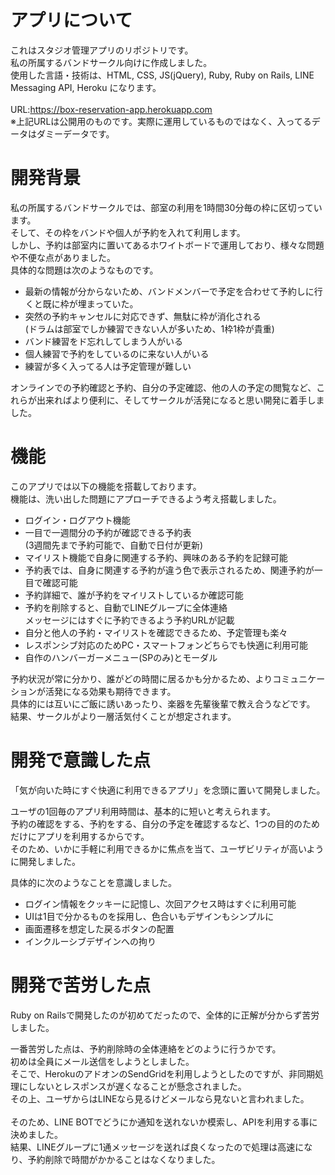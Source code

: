 # アプリについて
これはスタジオ管理アプリのリポジトリです。<br>
私の所属するバンドサークル向けに作成しました。<br>
使用した言語・技術は、HTML, CSS, JS(jQuery), Ruby,  Ruby on Rails, LINE Messaging API, Heroku になります。<br>
<br>
URL:https://box-reservation-app.herokuapp.com<br>
※上記URLは公開用のものです。実際に運用しているものではなく、入ってるデータはダミーデータです。<br>

# 開発背景
私の所属するバンドサークルでは、部室の利用を1時間30分毎の枠に区切っています。<br>
そして、その枠をバンドや個人が予約を入れて利用します。<br>
しかし、予約は部室内に置いてあるホワイトボードで運用しており、様々な問題や不便な点がありました。<br>
具体的な問題は次のようなものです。<br>

* 最新の情報が分からないため、バンドメンバーで予定を合わせて予約しに行くと既に枠が埋まっていた。
* 突然の予約キャンセルに対応できず、無駄に枠が消化される<br>
(ドラムは部室でしか練習できない人が多いため、1枠1枠が貴重)
* バンド練習をド忘れしてしまう人がいる<br>
* 個人練習で予約をしているのに来ない人がいる<br>
* 練習が多く入ってる人は予定管理が難しい<br>

オンラインでの予約確認と予約、自分の予定確認、他の人の予定の閲覧など、これらが出来ればより便利に、そしてサークルが活発になると思い開発に着手しました。<br>

# 機能
このアプリでは以下の機能を搭載しております。<br>
機能は、洗い出した問題にアプローチできるよう考え搭載しました。<br>
* ログイン・ログアウト機能
* 一目で一週間分の予約が確認できる予約表<br>(3週間先まで予約可能で、自動で日付が更新)
* マイリスト機能で自身に関連する予約、興味のある予約を記録可能
* 予約表では、自身に関連する予約が違う色で表示されるため、関連予約が一目で確認可能
* 予約詳細で、誰が予約をマイリストしているか確認可能
* 予約を削除すると、自動でLINEグループに全体連絡<br>メッセージにはすぐに予約できるよう予約URLが記載
* 自分と他人の予約・マイリストを確認できるため、予定管理も楽々
* レスポンシブ対応のためPC・スマートフォンどちらでも快適に利用可能
* 自作のハンバーガーメニュー(SPのみ)とモーダル

予約状況が常に分かり、誰がどの時間に居るかも分かるため、よりコミュニケーションが活発になる効果も期待できます。<br>
具体的には互いにご飯に誘いあったり、楽器を先輩後輩で教え合うなどです。<br>
結果、サークルがより一層活気付くことが想定されます。

# 開発で意識した点
「気が向いた時にすぐ快適に利用できるアプリ」を念頭に置いて開発しました。<br>

ユーザの1回毎のアプリ利用時間は、基本的に短いと考えられます。<br>
予約の確認をする、予約をする、自分の予定を確認するなど、1つの目的のためだけにアプリを利用するからです。<br>
そのため、いかに手軽に利用できるかに焦点を当て、ユーザビリティが高いように開発しました。<br>

具体的に次のようなことを意識しました。<br>
* ログイン情報をクッキーに記憶し、次回アクセス時はすぐに利用可能
* UIは1目で分かるものを採用し、色合いもデザインもシンプルに
* 画面遷移を想定した戻るボタンの配置
* インクルーシブデザインへの拘り

# 開発で苦労した点
Ruby on Railsで開発したのが初めてだったので、全体的に正解が分からず苦労しました。<br>

一番苦労した点は、予約削除時の全体連絡をどのように行うかです。<br>
初めは全員にメール送信をしようとしました。<br>
そこで、HerokuのアドオンのSendGridを利用しようとしたのですが、非同期処理にしないとレスポンスが遅くなることが懸念されました。<br>
その上、ユーザからはLINEなら見るけどメールなら見ないと言われました。<br>
<br>
そのため、LINE BOTでどうにか通知を送れないか模索し、APIを利用する事に決めました。<br>
結果、LINEグループに1通メッセージを送れば良くなったので処理は高速になり、予約削除で時間がかかることはなくなりました。<br>

